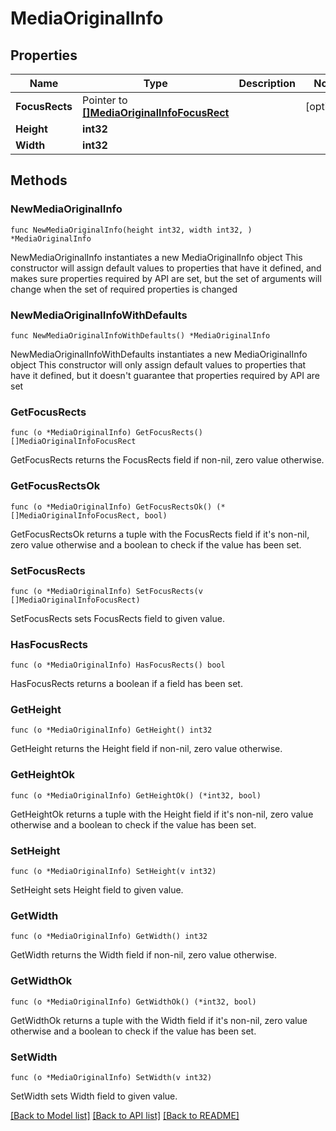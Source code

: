 # MediaOriginalInfo

## Properties

Name | Type | Description | Notes
------------ | ------------- | ------------- | -------------
**FocusRects** | Pointer to [**[]MediaOriginalInfoFocusRect**](MediaOriginalInfoFocusRect.md) |  | [optional] 
**Height** | **int32** |  | 
**Width** | **int32** |  | 

## Methods

### NewMediaOriginalInfo

`func NewMediaOriginalInfo(height int32, width int32, ) *MediaOriginalInfo`

NewMediaOriginalInfo instantiates a new MediaOriginalInfo object
This constructor will assign default values to properties that have it defined,
and makes sure properties required by API are set, but the set of arguments
will change when the set of required properties is changed

### NewMediaOriginalInfoWithDefaults

`func NewMediaOriginalInfoWithDefaults() *MediaOriginalInfo`

NewMediaOriginalInfoWithDefaults instantiates a new MediaOriginalInfo object
This constructor will only assign default values to properties that have it defined,
but it doesn't guarantee that properties required by API are set

### GetFocusRects

`func (o *MediaOriginalInfo) GetFocusRects() []MediaOriginalInfoFocusRect`

GetFocusRects returns the FocusRects field if non-nil, zero value otherwise.

### GetFocusRectsOk

`func (o *MediaOriginalInfo) GetFocusRectsOk() (*[]MediaOriginalInfoFocusRect, bool)`

GetFocusRectsOk returns a tuple with the FocusRects field if it's non-nil, zero value otherwise
and a boolean to check if the value has been set.

### SetFocusRects

`func (o *MediaOriginalInfo) SetFocusRects(v []MediaOriginalInfoFocusRect)`

SetFocusRects sets FocusRects field to given value.

### HasFocusRects

`func (o *MediaOriginalInfo) HasFocusRects() bool`

HasFocusRects returns a boolean if a field has been set.

### GetHeight

`func (o *MediaOriginalInfo) GetHeight() int32`

GetHeight returns the Height field if non-nil, zero value otherwise.

### GetHeightOk

`func (o *MediaOriginalInfo) GetHeightOk() (*int32, bool)`

GetHeightOk returns a tuple with the Height field if it's non-nil, zero value otherwise
and a boolean to check if the value has been set.

### SetHeight

`func (o *MediaOriginalInfo) SetHeight(v int32)`

SetHeight sets Height field to given value.


### GetWidth

`func (o *MediaOriginalInfo) GetWidth() int32`

GetWidth returns the Width field if non-nil, zero value otherwise.

### GetWidthOk

`func (o *MediaOriginalInfo) GetWidthOk() (*int32, bool)`

GetWidthOk returns a tuple with the Width field if it's non-nil, zero value otherwise
and a boolean to check if the value has been set.

### SetWidth

`func (o *MediaOriginalInfo) SetWidth(v int32)`

SetWidth sets Width field to given value.



[[Back to Model list]](../README.md#documentation-for-models) [[Back to API list]](../README.md#documentation-for-api-endpoints) [[Back to README]](../README.md)


